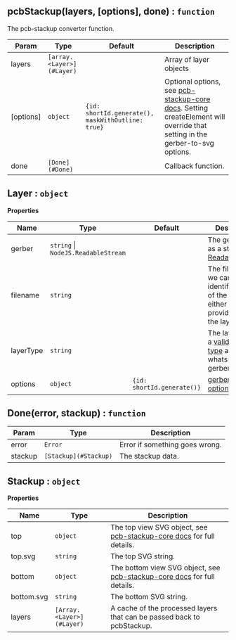 <a name="pcbStackup"></a>

## pcbStackup(layers, [options], done) : `function`
The pcb-stackup converter function.

| Param     | Type                      | Default                                           | Description                                                                                                                                                                                                 |
| ---       | ---                       | ---                                               | ---                                                                                                                                                                                                         |
| layers    | `[array.<Layer>](#Layer)` |                                                   | Array of layer objects                                                                                                                                                                                      |
| [options] | `object`                  | `{id: shortId.generate(), maskWithOutline: true}` | Optional options, see [pcb-stackup-core docs](https://github.com/tracespace/pcb-stackup-core/blob/master/README.md#options). Setting createElement will override that setting in the gerber-to-svg options. |
| done      | `[Done](#Done)`           |                                                   | Callback function.                                                                                                                                                                                          |

<a name="Layer"></a>

## Layer : `object`
**Properties**

| Name      | Type                                    | Default                    | Description                                                                                                                                |
| ---       | ---                                     | ---                        | ---                                                                                                                                        |
| gerber    | `string` &#124; `NodeJS.ReadableStream` |                            | The gerber data as a string or [ReadableStream](https://nodejs.org/api/stream.html#stream_readable_streams)                                |
| filename  | `string`                                |                            | The filename so we can try and identify the type of the layer. You either have to provide this or the layerType.                           |
| layerType | `string`                                |                            | The layer type, a [valid layer type](https://github.com/tracespace/whats-that-gerber#layer-types-and-names) as given by whats-that-gerber. |
| options   | `object`                                | `{id: shortId.generate()}` | [gerber-to-svg options](https://github.com/mcous/gerber-to-svg/blob/master/API.md#options)                                                 |

<a name="Done"></a>

## Done(error, stackup) : `function`

| Param   | Type                  | Description                    |
| ---     | ---                   | ---                            |
| error   | `Error`               | Error if something goes wrong. |
| stackup | `[Stackup](#Stackup)` | The stackup data.              |

<a name="Stackup"></a>

## Stackup : `object`
**Properties**

| Name       | Type                      | Description                                                                                                                                           |
| ---        | ---                       | ---                                                                                                                                                   |
| top        | `object`                  | The top view SVG object, see [pcb-stackup-core docs](https://github.com/tracespace/pcb-stackup-core/blob/master/README.md#usage) for full details.    |
| top.svg    | `string`                  | The top SVG string.                                                                                                                                   |
| bottom     | `object`                  | The bottom view SVG object, see [pcb-stackup-core docs](https://github.com/tracespace/pcb-stackup-core/blob/master/README.md#usage) for full details. |
| bottom.svg | `string`                  | The bottom SVG string.                                                                                                                                |
| layers     | `[Array.<Layer>](#Layer)` | A cache of the processed layers that can be passed back to pcbStackup.                                                                                |
